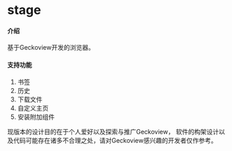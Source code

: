 # stage

#### 介绍
基于Geckoview开发的浏览器。
#### 支持功能
1. 书签
2. 历史
3. 下载文件
4. 自定义主页
5. 安装附加组件

现版本的设计目的在于个人爱好以及探索与推广Geckoview，
软件的构架设计以及代码可能存在诸多不合理之处，请对Geckoview感兴趣的开发者仅作参考。